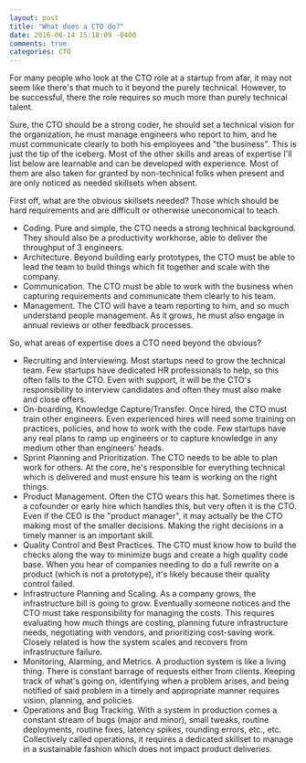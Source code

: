 ```yaml
---
layout: post
title: "What does a CTO do?"
date: 2016-06-14 15:18:09 -0400
comments: true
categories: CTO
---
```


For many people who look at the CTO role at a startup from afar, it may not seem like there's that much to it beyond the purely technical. 
However, to be successful, there the role requires so much more than purely technical talent. 

Sure, the CTO should be a strong coder, he should set a technical vision for the organization, he must manage engineers who report to him, 
and he must communicate clearly to both his employees and "the business". 
This is just the tip of the iceberg. 
Most of the other skills and areas of expertise I'll list below are learnable and can be developed with experience. 
Most of them are also taken for granted by non-technical folks when present and are only noticed as needed skillsets when absent.

First off, what are the obvious skillsets needed? Those which should be hard requirements and are difficult or otherwise uneconomical to teach.

* Coding. Pure and simple, the CTO needs a strong technical background. They should also be a productivity workhorse, able to deliver the throughput of 3 engineers.
* Architecture. Beyond building early prototypes, the CTO must be able to lead the team to build things which fit together and scale with the company.
* Communication. The CTO must be able to work with the business when capturing requirements and communicate them clearly to his team.
* Management. The CTO will have a team reporting to him, and so much understand people management. As it grows, he must also engage in annual reviews or other feedback processes. 

So, what areas of expertise does a CTO need beyond the obvious?

* Recruiting and Interviewing. Most startups need to grow the technical team. Few startups have dedicated HR professionals to help, so this often falls to the CTO. 
Even with support, it will be the CTO's responsibility to interview candidates and often they must also make and close offers.
* On-boarding, Knowledge Capture/Transfer. Once hired, the CTO must train other engineers. 
Even experienced hires will need some training on practices, policies, and how to work with the code. 
Few startups have any real plans to ramp up engineers or to capture knowledge in any medium other than engineers' heads.
* Sprint Planning and Prioritization. The CTO needs to be able to plan work for others.
At the core, he's responsible for everything technical which is delivered and must ensure his team is working on the right things.
* Product Management. Often the CTO wears this hat. Sometimes there is a cofounder or early hire which handles this, but very often it is the CTO. 
Even if the CEO is the "product manager", it may actually be the CTO making most of the smaller decisions.
Making the right decisions in a timely manner is an important skill.
* Quality Control and Best Practices. The CTO must know how to build the checks along the way to minimize bugs and create a high quality code base.
When you hear of companies needing to do a full rewrite on a product (which is not a prototype), it's likely because their quality control failed.
* Infrastructure Planning and Scaling. As a company grows, the infrastructure bill is going to grow. 
Eventually someone notices and the CTO must take responsibility for managing the costs. 
This requires evaluating how much things are costing, planning future infrastructure needs, negotiating with vendors, and prioritizing cost-saving work.
Closely related is how the system scales and recovers from infrastructure failure.
* Monitoring, Alarming, and Metrics. A production system is like a living thing. 
There is constant barrage of requests either from clients. 
Keeping track of what's going on, identifying when a problem arises, and being notified of said problem in a timely and appropriate manner requires vision, planning, and policies.
* Operations and Bug Tracking. With a system in production comes a constant stream of bugs (major and minor), small tweaks, routine deployments, routine fixes, latency spikes, rounding errors, etc., etc. 
Collectively called operations, it requires a dedicated skillset to manage in a sustainable fashion which does not impact product deliveries. 


